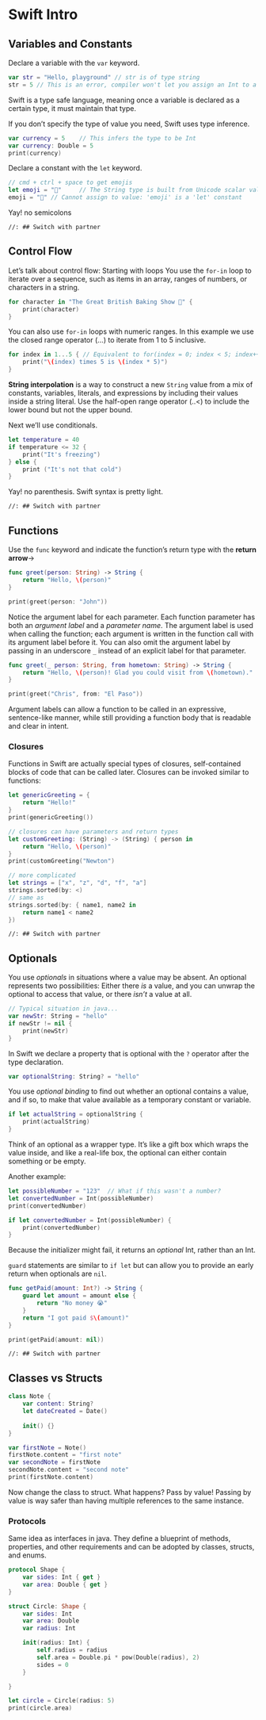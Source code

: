 # Swift Intro
## Variables and Constants
Declare a variable with the `var` keyword.
```swift
var str = "Hello, playground" // str is of type string
str = 5 // This is an error, compiler won't let you assign an Int to a type String 
```
Swift is a type safe language, meaning once a variable is declared as a certain type, it must maintain that type.

If you don’t specify the type of value you need, Swift uses type inference.
```swift
var currency = 5    // This infers the type to be Int
var currency: Double = 5
print(currency)
```

Declare a constant with the `let` keyword.
```swift
// cmd + ctrl + space to get emojis
let emoji = "😬"     // The String type is built from Unicode scalar values
emoji = "🤪" // Cannot assign to value: 'emoji' is a 'let' constant
```

Yay! no semicolons

`//: ## Switch with partner`

## Control Flow
Let’s talk about control flow: Starting with loops
You use the `for-in` loop to iterate over a sequence, such as items in an array, ranges of numbers, or characters in a string.
```swift
for character in "The Great British Baking Show 🍰" {
    print(character)
}
```

You can also use `for-in` loops with numeric ranges. 
In this example we use the closed range operator (…) to iterate from 1 to 5 inclusive. 
```swift
for index in 1...5 { // Equivalent to for(index = 0; index < 5; index++)
    print("\(index) times 5 is \(index * 5)")
}
```
**String interpolation** is a way to construct a new `String` value from a mix of constants, variables, literals, and expressions by including their values inside a string literal.
Use the half-open range operator (..<) to include the lower bound but not the upper bound.

Next we’ll use conditionals.
```swift
let temperature = 40
if temperature <= 32 {
    print("It's freezing")
} else {
    print ("It's not that cold")
}
```

Yay! no parenthesis. Swift syntax is pretty light.

`//: ## Switch with partner`

## Functions
Use the `func` keyword and indicate the function’s return type with the **return arrow**->
```swift
func greet(person: String) -> String {
    return "Hello, \(person)"
}

print(greet(person: "John"))
```
Notice the argument label for each parameter. 
Each function parameter has both an *argument label* and a *parameter name*. The argument label is used when calling the function; each argument is written in the function call with its argument label before it. You can also omit the argument label by passing in an underscore `_` instead of an explicit label for that parameter. 
```swift
func greet(_ person: String, from hometown: String) -> String {
    return "Hello, \(person)! Glad you could visit from \(hometown)."
}

print(greet("Chris", from: "El Paso"))
```

Argument labels can allow a function to be called in an expressive, sentence-like manner, while still providing a function body that is readable and clear in intent.

### Closures
Functions in Swift are actually special types of closures, self-contained blocks of code that can be called later. Closures can be invoked similar to functions: 

```swift
let genericGreeting = {
    return "Hello!"
}
print(genericGreeting())

// closures can have parameters and return types
let customGreeting: (String) -> (String) { person in 
    return "Hello, \(person)"
}
print(customGreeting("Newton")

// more complicated
let strings = ["x", "z", "d", "f", "a"]
strings.sorted(by: <)
// same as
strings.sorted(by: { name1, name2 in
    return name1 < name2
})
```

`//: ## Switch with partner`

## Optionals
You use *optionals* in situations where a value may be absent. An optional represents two possibilities: Either there *is* a value, and you can unwrap the optional to access that value, or there *isn’t* a value at all.
```swift
// Typical situation in java...
var newStr: String = "hello"
if newStr != nil {
    print(newStr)
}
```

In Swift we declare a property that is optional with the `?`  operator after the type declaration.
```swift
var optionalString: String? = "hello"
```

You use *optional binding* to find out whether an optional contains a value, and if so, to make that value available as a temporary constant or variable.
```swift
if let actualString = optionalString {
    print(actualString)
}
```
Think of an optional as a wrapper type. It’s like a gift box which wraps the value inside, and like a real-life box, the optional can either contain something or be empty.

Another example:
```swift
let possibleNumber = "123"  // What if this wasn't a number?
let convertedNumber = Int(possibleNumber)
print(convertedNumber)

if let convertedNumber = Int(possibleNumber) {
    print(convertedNumber)
}
```
Because the initializer might fail, it returns an *optional* Int, rather than an Int.

`guard` statements are similar to `if let` but can allow you to provide an early return when optionals are `nil`.
```swift
func getPaid(amount: Int?) -> String {
    guard let amount = amount else {
        return "No money 😭"
    }
    return "I got paid $\(amount)"
}

print(getPaid(amount: nil))
```

`//: ## Switch with partner`

## Classes vs Structs
```swift
class Note {
    var content: String?
    let dateCreated = Date()
    
    init() {}
}

var firstNote = Note()
firstNote.content = "first note"
var secondNote = firstNote
secondNote.content = "second note"
print(firstNote.content)
```

Now change the class to struct. What happens? Pass by value! Passing by value is way safer than having multiple references to the same instance.

### Protocols
Same idea as interfaces in java. They define a blueprint of methods, properties, and other requirements and can be adopted by classes, structs, and enums.

```swift
protocol Shape {
    var sides: Int { get }
    var area: Double { get }
}

struct Circle: Shape {
    var sides: Int
    var area: Double
    var radius: Int

    init(radius: Int) {
        self.radius = radius
        self.area = Double.pi * pow(Double(radius), 2)
        sides = 0
    }

}

let circle = Circle(radius: 5)
print(circle.area)
```
